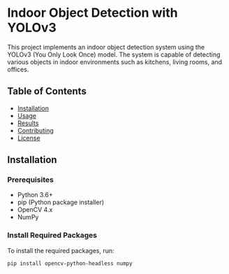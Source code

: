# Indoor Object Detection with YOLOv3

This project implements an indoor object detection system using the YOLOv3 (You Only Look Once) model. The system is capable of detecting various objects in indoor environments such as kitchens, living rooms, and offices.

## Table of Contents
- [Installation](#installation)
- [Usage](#usage)
- [Results](#results)
- [Contributing](#contributing)
- [License](#license)

## Installation

### Prerequisites
- Python 3.6+
- pip (Python package installer)
- OpenCV 4.x
- NumPy

### Install Required Packages
To install the required packages, run:
```bash
pip install opencv-python-headless numpy